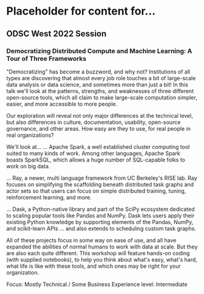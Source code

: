# Placeholder for content for...

## ODSC West 2022 Session

### Democratizing Distributed Compute and Machine Learning: A Tour of Three Frameworks

"Democratizing" has become a buzzword, and why not? Institutions of all types are discovering that almost every job role touches a bit of large-scale data analysis or data science, and sometimes more than just a bit! In this talk we'll look at the patterns, strengths, and weaknesses of three different open-source tools, which all claim to make large-scale computation simpler, easier, and more accessible to more people.

Our exploration will reveal not only major differences at the technical level, but also differences in culture, documentation, usability, open-source governance, and other areas. How easy are they to use, for real people in real organizations?

We'll look at...
... Apache Spark, a well established cluster computing tool suited to many kinds of work. Among other languages, Apache Spark boasts SparkSQL, which allows a huge number of SQL-capable folks to work on big data.

... Ray, a newer, multi language framework from UC Berkeley's RISE lab. Ray focuses on simplifying the scaffolding beneath distributed task graphs and actor sets so that users can focus on simple distributed training, tuning, reinforcement learning, and more.

... Dask, a Python-native library and part of the SciPy ecosystem dedicated to scaling popular tools like Pandas and NumPy. Dask lets users apply their existing Python knowledge by supporting elements of the Pandas, NumPy, and scikit-learn APIs ... and also extends to scheduling custom task graphs.

All of these projects focus in some way on ease of use, and all have expanded the abilities of normal humans to work with data at scale. But they are also each quite different. This workshop will feature hands-on coding (with supplied notebooks), to help you think about what's easy, what's hard, what life is like with these tools, and which ones may be right for your organization.

Focus: Mostly Technical / Some Business
Experience level: Intermediate
